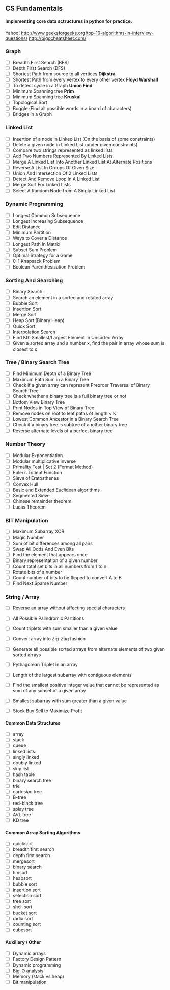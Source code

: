 ## CS Fundamentals
#### Implementing core data sctructures in python for practice.
Yahoo!
http://www.geeksforgeeks.org/top-10-algorithms-in-interview-questions/
http://bigocheatsheet.com/

### Graph

- [ ] Breadth First Search (BFS)
- [ ] Depth First Search (DFS)
- [ ] Shortest Path from source to all vertices **Dijkstra** 
- [ ] Shortest Path from every vertex to every other vertex **Floyd Warshall**
- [ ] To detect cycle in a Graph **Union Find**
- [ ] Minimum Spanning tree **Prim** 
- [ ] Minimum Spanning tree **Kruskal** 
- [ ] Topological Sort
- [ ] Boggle (Find all possible words in a board of characters)
- [ ] Bridges in a Graph

### Linked List

- [ ] Insertion of a node in Linked List (On the basis of some constraints)
- [ ] Delete a given node in Linked List (under given constraints)
- [ ] Compare two strings represented as linked lists
- [ ] Add Two Numbers Represented By Linked Lists
- [ ] Merge A Linked List Into Another Linked List At Alternate Positions
- [ ] Reverse A List In Groups Of Given Size
- [ ] Union And Intersection Of 2 Linked Lists
- [ ] Detect And Remove Loop In A Linked List
- [ ] Merge Sort For Linked Lists
- [ ] Select A Random Node from A Singly Linked List

### Dynamic Programming

- [ ] Longest Common Subsequence
- [ ] Longest Increasing Subsequence
- [ ] Edit Distance
- [ ] Minimum Partition
- [ ] Ways to Cover a Distance
- [ ] Longest Path In Matrix
- [ ] Subset Sum Problem
- [ ] Optimal Strategy for a Game
- [ ] 0-1 Knapsack Problem
- [ ] Boolean Parenthesization Problem

### Sorting And Searching

- [ ] Binary Search
- [ ] Search an element in a sorted and rotated array
- [ ] Bubble Sort
- [ ] Insertion Sort
- [ ] Merge Sort
- [ ] Heap Sort (Binary Heap)
- [ ] Quick Sort
- [ ] Interpolation Search
- [ ] Find Kth Smallest/Largest Element In Unsorted Array
- [ ] Given a sorted array and a number x, find the pair in array whose sum is closest to x

### Tree / Binary Search Tree

- [ ] Find Minimum Depth of a Binary Tree
- [ ] Maximum Path Sum in a Binary Tree
- [ ] Check if a given array can represent Preorder Traversal of Binary Search Tree
- [ ] Check whether a binary tree is a full binary tree or not
- [ ] Bottom View Binary Tree
- [ ] Print Nodes in Top View of Binary Tree
- [ ] Remove nodes on root to leaf paths of length < K
- [ ] Lowest Common Ancestor in a Binary Search Tree
- [ ] Check if a binary tree is subtree of another binary tree
- [ ] Reverse alternate levels of a perfect binary tree

### Number Theory

- [ ] Modular Exponentiation
- [ ] Modular multiplicative inverse
- [ ] Primality Test | Set 2 (Fermat Method)
- [ ] Euler’s Totient Function
- [ ] Sieve of Eratosthenes
- [ ] Convex Hull
- [ ] Basic and Extended Euclidean algorithms
- [ ] Segmented Sieve
- [ ] Chinese remainder theorem
- [ ] Lucas Theorem

### BIT Manipulation

- [ ] Maximum Subarray XOR
- [ ] Magic Number
- [ ] Sum of bit differences among all pairs
- [ ] Swap All Odds And Even Bits
- [ ] Find the element that appears once
- [ ] Binary representation of a given number
- [ ] Count total set bits in all numbers from 1 to n
- [ ] Rotate bits of a number
- [ ] Count number of bits to be flipped to convert A to B
- [ ] Find Next Sparse Number

### String / Array

- [ ] Reverse an array without affecting special characters
- [ ] All Possible Palindromic Partitions
- [ ] Count triplets with sum smaller than a given value
- [ ] Convert array into Zig-Zag fashion
- [ ] Generate all possible sorted arrays from alternate elements of two given sorted arrays
- [ ] Pythagorean Triplet in an array
- [ ] Length of the largest subarray with contiguous elements
- [ ] Find the smallest positive integer value that cannot be represented as sum of any subset of a given array
- [ ] Smallest subarray with sum greater than a given value
- [ ] Stock Buy Sell to Maximize Profit




#### Common Data Structures
- [ ] array
- [ ] stack
- [ ] queue
- [ ] linked lists:
 - [ ] singly linked
 - [ ] doubly linked
- [ ] skip list
- [ ] hash table
- [ ] binary search tree
- [ ] trie
- [ ] cartesian tree
- [ ] B-tree
- [ ] red-black tree
- [ ] splay tree
- [ ] AVL tree
- [ ] KD tree

#### Common Array Sorting Algorithms
- [ ] quicksort
- [ ] breadth first search
- [ ] depth first search
- [ ] mergesort
- [ ] binary search
- [ ] timsort
- [ ] heapsort
- [ ] bubble sort
- [ ] insertion sort
- [ ] selection sort
- [ ] tree sort
- [ ] shell sort
- [ ] bucket sort
- [ ] radix sort
- [ ] counting sort
- [ ] cubesort

#### Auxiliary / Other
- [ ] Dynamic arrays
- [ ] Factory Design Pattern
- [ ] Dynamic programming
- [ ] Big-O analysis
- [ ] Memory (stack vs heap)
- [ ] Bit manipulation
